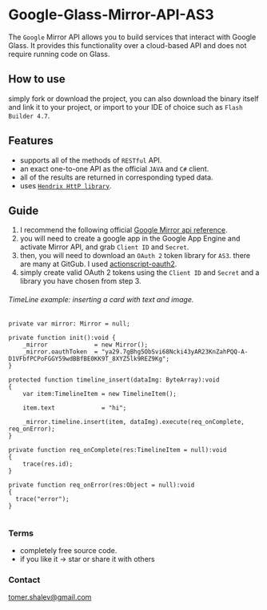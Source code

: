 # Google-Glass-Mirror-API-AS3
The `Google` Mirror API allows you to build services that interact with Google Glass. 
It provides this functionality over a cloud-based API and does not require running code on Glass.


## How to use
simply fork or download the project, you can also download the binary itself and link it
to your project, or import to your IDE of choice such as `Flash Builder 4.7`.

## Features
- supports all of the methods of `RESTful` API.
- an exact one-to-one API as the official `JAVA` and `C#` client.
- all of the results are returned in corresponding typed data.
- uses [`Hendrix HttP library`](https://github.com/HendrixString/Hendrix-HttP-AiR).

## Guide
1. I recommend the following official [Google Mirror api reference](https://developers.google.com/glass/v1/reference/).
2. you will need to create a google app in the Google App Engine and activate Mirror API, and grab `Client ID` and `Secret`.
3. then, you will need to download an `OAuth 2` token library for `AS3`. there are many at GitGub. I used [actionscript-oauth2](https://github.com/charlesbihis/actionscript-oauth2).
4. simply create valid OAuth 2 tokens using the `Client ID` and `Secret` and a library you have chosen from step 3.

###### TimeLine example: inserting a card with text and image.

```
private var mirror: Mirror = null;

private function init():void {
    _mirror             = new Mirror();
    _mirror.oauthToken  = "ya29.7gBhg5ObSvi68Ncki43yAR23KnZahPQQ-A-D1VFbfPCPoFGGY59wdBBfBE0KK9T_8XYZ5lk9REZ9Kg";
}

protected function timeline_insert(dataImg: ByteArray):void
{    
    var item:TimelineItem = new TimelineItem();
    
    item.text             = "hi";
    
    _mirror.timeline.insert(item, dataImg).execute(req_onComplete, req_onError);
}

private function req_onComplete(res:TimelineItem = null):void
{
    trace(res.id);
}

private function req_onError(res:Object = null):void
{
  trace("error");
}


```

### Terms
* completely free source code.
* if you like it -> star or share it with others

### Contact
[tomer.shalev@gmail.com](tomer.shalev@gmail.com)
